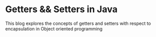 <h1>Getters && Setters in Java</h1>
<p>This blog explores the concepts of getters and setters with respect to encapsulation in Object oriented programming</p>
